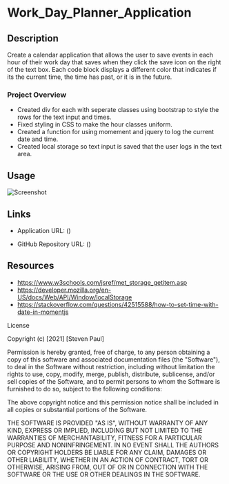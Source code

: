# Work_Day_Planner_Application

## Description 

Create a calendar application that allows the user to save events in each hour of their work day that saves when they click the save icon on the right of the text box. Each code block displays a different color that indicates if its the current time, the time has past, or it is in the future. 

### Project Overview

* Created div for each with seperate classes using bootstrap to style the rows for the text input and times. 
* Fixed styling in CSS to make the hour classes uniform. 
* Created a function for using momement and jquery to log the current date and time. 
* Created local storage so text input is saved that the user logs in the text area.


## Usage  

![Screenshot]()

## Links

* Application URL: ()

* GitHub Repository URL: ()

## Resources 

* https://www.w3schools.com/jsref/met_storage_getitem.asp
* https://developer.mozilla.org/en-US/docs/Web/API/Window/localStorage
* https://stackoverflow.com/questions/42515588/how-to-set-time-with-date-in-momentjs


License

Copyright (c) [2021] [Steven Paul]

Permission is hereby granted, free of charge, to any person obtaining a copy of this software and associated documentation files (the "Software"), to deal in the Software without restriction, including without limitation the rights to use, copy, modify, merge, publish, distribute, sublicense, and/or sell copies of the Software, and to permit persons to whom the Software is furnished to do so, subject to the following conditions:

The above copyright notice and this permission notice shall be included in all copies or substantial portions of the Software.

THE SOFTWARE IS PROVIDED "AS IS", WITHOUT WARRANTY OF ANY KIND, EXPRESS OR IMPLIED, INCLUDING BUT NOT LIMITED TO THE WARRANTIES OF MERCHANTABILITY, FITNESS FOR A PARTICULAR PURPOSE AND NONINFRINGEMENT. IN NO EVENT SHALL THE AUTHORS OR COPYRIGHT HOLDERS BE LIABLE FOR ANY CLAIM, DAMAGES OR OTHER LIABILITY, WHETHER IN AN ACTION OF CONTRACT, TORT OR OTHERWISE, ARISING FROM, OUT OF OR IN CONNECTION WITH THE SOFTWARE OR THE USE OR OTHER DEALINGS IN THE SOFTWARE.